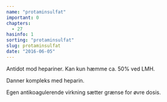 ```yaml
---
name: "protaminsulfat"
important: 0
chapters:  
  - 27
hasinfo: 1
sorting: "protaminsulfat"
slug: protaminsulfat
date: "2016-06-05"
---
```


Antidot mod hepariner. Kan kun hæmme ca. 50% ved LMH.

Danner kompleks med heparin. 

Egen antikoagulerende virkning sætter grænse for øvre dosis.
